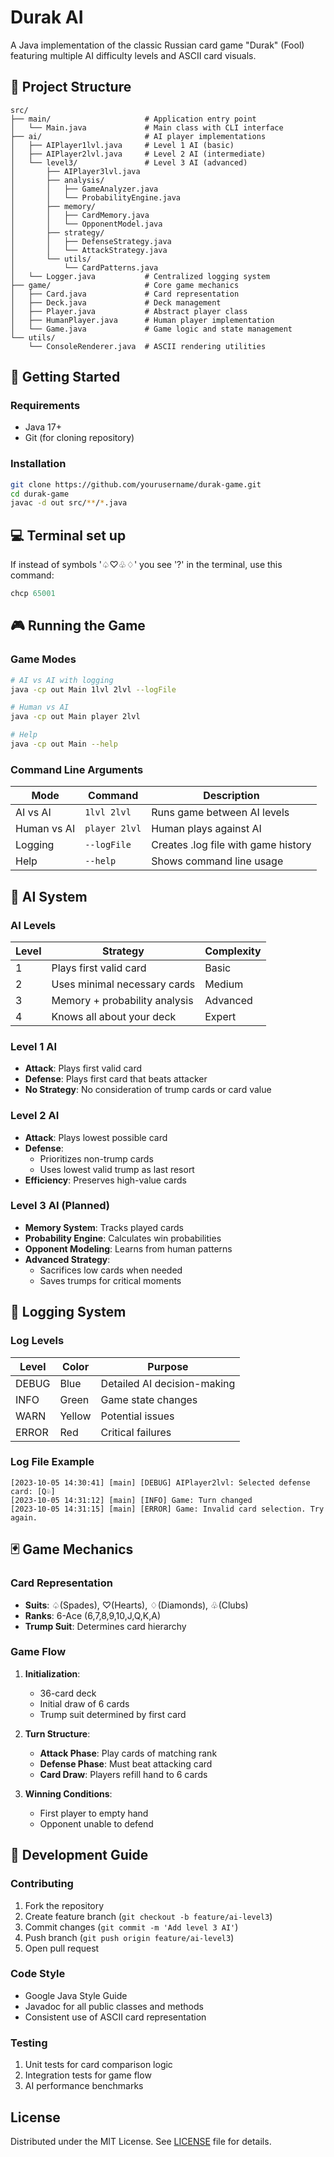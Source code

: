 # Durak AI

A Java implementation of the classic Russian card game "Durak" (Fool) featuring multiple AI difficulty levels and ASCII card visuals.

## 📁 Project Structure

```
src/
├── main/                     # Application entry point
│   └── Main.java             # Main class with CLI interface
├── ai/                       # AI player implementations
│   ├── AIPlayer1lvl.java     # Level 1 AI (basic)
│   ├── AIPlayer2lvl.java     # Level 2 AI (intermediate)
│   └── level3/               # Level 3 AI (advanced)
│       ├── AIPlayer3lvl.java
│       ├── analysis/
│       │   ├── GameAnalyzer.java
│       │   └── ProbabilityEngine.java
│       ├── memory/
│       │   ├── CardMemory.java
│       │   └── OpponentModel.java
│       ├── strategy/
│       │   ├── DefenseStrategy.java
│       │   └── AttackStrategy.java
│       └── utils/
│           └── CardPatterns.java
│   └── Logger.java           # Centralized logging system
├── game/                     # Core game mechanics
│   ├── Card.java             # Card representation
│   ├── Deck.java             # Deck management
│   ├── Player.java           # Abstract player class
│   ├── HumanPlayer.java      # Human player implementation
│   └── Game.java             # Game logic and state management
└── utils/
    └── ConsoleRenderer.java  # ASCII rendering utilities
```


## 🚀 Getting Started

### Requirements
- Java 17+
- Git (for cloning repository)

### Installation
```bash
git clone https://github.com/yourusername/durak-game.git
cd durak-game
javac -d out src/**/*.java
```

## 💻 Terminal set up
If instead of symbols '♤♡♧♢' you see '?' in the terminal, use this command:

```powershell
chcp 65001
```

## 🎮 Running the Game

### Game Modes
```bash
# AI vs AI with logging
java -cp out Main 1lvl 2lvl --logFile

# Human vs AI
java -cp out Main player 2lvl

# Help
java -cp out Main --help
```

### Command Line Arguments
| Mode                  | Command                          | Description                          |
|-----------------------|----------------------------------|--------------------------------------|
| AI vs AI              | `1lvl 2lvl`                      | Runs game between AI levels          |
| Human vs AI           | `player 2lvl`                    | Human plays against AI               |
| Logging               | `--logFile`                      | Creates .log file with game history  |
| Help                  | `--help`                         | Shows command line usage             |

## 🧠 AI System

### AI Levels
| Level | Strategy                          | Complexity |
|-------|-----------------------------------|------------|
| 1     | Plays first valid card            | Basic      |
| 2     | Uses minimal necessary cards      | Medium     |
| 3     | Memory + probability analysis     | Advanced   |
| 4     | Knows all about your deck         | Expert     |

### Level 1 AI
- **Attack**: Plays first valid card
- **Defense**: Plays first card that beats attacker
- **No Strategy**: No consideration of trump cards or card value

### Level 2 AI
- **Attack**: Plays lowest possible card
- **Defense**: 
  - Prioritizes non-trump cards
  - Uses lowest valid trump as last resort
- **Efficiency**: Preserves high-value cards

### Level 3 AI (Planned)
- **Memory System**: Tracks played cards
- **Probability Engine**: Calculates win probabilities
- **Opponent Modeling**: Learns from human patterns
- **Advanced Strategy**: 
  - Sacrifices low cards when needed
  - Saves trumps for critical moments

## 📜 Logging System

### Log Levels
| Level   | Color  | Purpose                           |
|---------|--------|-----------------------------------|
| DEBUG   | Blue   | Detailed AI decision-making       |
| INFO    | Green  | Game state changes                |
| WARN    | Yellow | Potential issues                  |
| ERROR   | Red    | Critical failures                 |

### Log File Example
```
[2023-10-05 14:30:41] [main] [DEBUG] AIPlayer2lvl: Selected defense card: [Q♧]
[2023-10-05 14:31:12] [main] [INFO] Game: Turn changed
[2023-10-05 14:31:15] [main] [ERROR] Game: Invalid card selection. Try again.
```

## 🃏 Game Mechanics

### Card Representation
- **Suits**: ♤(Spades), ♡(Hearts), ♢(Diamonds), ♧(Clubs)
- **Ranks**: 6-Ace (6,7,8,9,10,J,Q,K,A)
- **Trump Suit**: Determines card hierarchy

### Game Flow
1. **Initialization**: 
   - 36-card deck
   - Initial draw of 6 cards
   - Trump suit determined by first card

2. **Turn Structure**:
   - **Attack Phase**: Play cards of matching rank
   - **Defense Phase**: Must beat attacking card
   - **Card Draw**: Players refill hand to 6 cards

3. **Winning Conditions**:
   - First player to empty hand
   - Opponent unable to defend

## 🧪 Development Guide

### Contributing
1. Fork the repository
2. Create feature branch (`git checkout -b feature/ai-level3`)
3. Commit changes (`git commit -m 'Add level 3 AI'`)
4. Push branch (`git push origin feature/ai-level3`)
5. Open pull request

### Code Style
- Google Java Style Guide
- Javadoc for all public classes and methods
- Consistent use of ASCII card representation

### Testing
1. Unit tests for card comparison logic
2. Integration tests for game flow
3. AI performance benchmarks

## License

Distributed under the MIT License. See [LICENSE](LICENSE) file for details.

